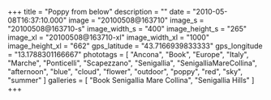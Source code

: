 +++
title = "Poppy from below"
description = ""
date = "2010-05-08T16:37:10.000"
image = "20100508@163710"
image_s = "20100508@163710-s"
image_width_s = "400"
image_height_s = "265"
image_xl = "20100508@163710-xl"
image_width_xl = "1000"
image_height_xl = "662"
gps_latitude = "43.7166939833333"
gps_longitude = "13.1788301166667"
phototags = [ "Ancona", "Book", "Europe", "Italy", "Marche", "Ponticelli", "Scapezzano", "Senigallia", "SenigalliaMareCollina", "afternoon", "blue", "cloud", "flower", "outdoor", "poppy", "red", "sky", "summer" ]
galleries = [ "Book Senigallia Mare Collina", "Senigallia Hills" ]
+++
